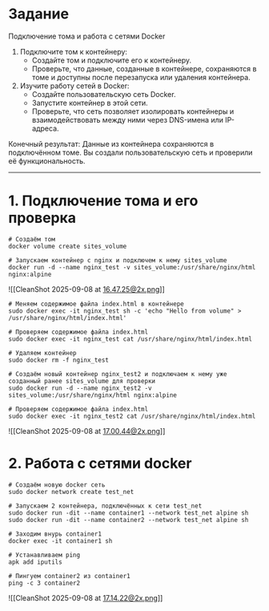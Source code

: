 # Задание
Подключение тома и работа с сетями Docker
1. Подключите том к контейнеру:
	- Создайте том и подключите его к контейнеру.
	- Проверьте, что данные, созданные в контейнере, сохраняются в томе и доступны после перезапуска или удаления контейнера.
2. Изучите работу сетей в Docker:
	- Создайте пользовательскую сеть Docker.
	- Запустите контейнер в этой сети.
	- Проверьте, что сеть позволяет изолировать контейнеры и взаимодействовать между ними через DNS-имена или IР-адреса.

Конечный результат:
Данные из контейнера сохраняются в подключённом томе.
Вы создали пользовательскую сеть и проверили её функциональность.

---
# 1. Подключение тома и его проверка
```
# Создаём том
docker volume create sites_volume

# Запускаем контейнер с nginx и подключем к нему sites_volume
docker run -d --name nginx_test -v sites_volume:/usr/share/nginx/html nginx:alpine
```
![[CleanShot 2025-09-08 at 16.47.25@2x.png]]
```
# Меняем содержимое файла index.html в контейнере
sudo docker exec -it nginx_test sh -c 'echo "Hello from volume" > /usr/share/nginx/html/index.html'

# Проверяем содержимое файла index.html
sudo docker exec -it nginx_test cat /usr/share/nginx/html/index.html

# Удаляем контейнер
sudo docker rm -f nginx_test

# Создаём новый контейнер nginx_test2 и подключаем к нему уже созданный ранее sites_volume для проверки
sudo docker run -d --name nginx_test2 -v sites_volume:/usr/share/nginx/html nginx:alpine

# Проверяем содержимое файла index.html
sudo docker exec -it nginx_test2 cat /usr/share/nginx/html/index.html
```
![[CleanShot 2025-09-08 at 17.00.44@2x.png]]
# 2. Работа с сетями docker
```
# Создаём новую docker сеть 
sudo docker network create test_net

# Запускаем 2 контейнера, подключённых к сети test_net
sudo docker run -dit --name container1 --network test_net alpine sh
sudo docker run -dit --name container2 --network test_net alpine sh

# Заходим внурь container1
docker exec -it container1 sh

# Устанавливаем ping 
apk add iputils

# Пингуем container2 из container1
ping -c 3 container2
```
![[CleanShot 2025-09-08 at 17.14.22@2x.png]]
